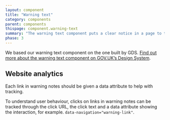 ```yaml
---
layout: component
title: "Warning text"
category: components
parent: components
thispage: component.warning-text
summary: "The warning text component puts a clear notice in a page to tell users about something important. This could be an action they need to take, or something they need to know."
phase: 3
---
```


We based our warning text component on the one built by GDS. [Find out more about the warning text component on GOV.UK’s Design System](https://design-system.service.gov.uk/components/warning-text/).

## Website analytics
Each link in warning notes should be given a data attribute to help with tracking.

To understand user behaviour, clicks on links in warning notes can be tracked through the click URL, the click text and a data attribute showing the interaction, for example. <code>data-navigation="warning-link"</code>.
